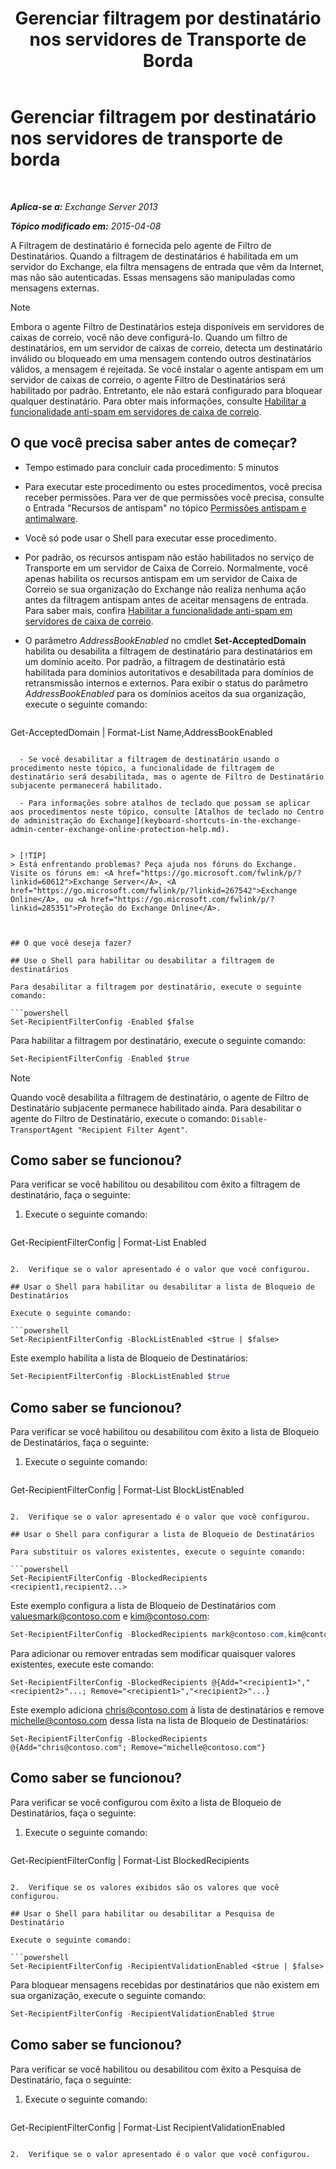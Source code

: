﻿---
title: 'Gerenciar filtragem por destinatário nos servidores de Transporte de Borda'
TOCTitle: Gerenciar filtragem por destinatário nos servidores de transporte de borda
ms:assetid: f2d0041f-2872-4669-95ec-443233f4956d
ms:mtpsurl: https://technet.microsoft.com/pt-br/library/Bb125187(v=EXCHG.150)
ms:contentKeyID: 50486986
ms.date: 05/22/2018
mtps_version: v=EXCHG.150
ms.translationtype: MT
---

# Gerenciar filtragem por destinatário nos servidores de transporte de borda

 

_**Aplica-se a:** Exchange Server 2013_

_**Tópico modificado em:** 2015-04-08_

A Filtragem de destinatário é fornecida pelo agente de Filtro de Destinatários. Quando a filtragem de destinatários é habilitada em um servidor do Exchange, ela filtra mensagens de entrada que vêm da Internet, mas não são autenticadas. Essas mensagens são manipuladas como mensagens externas.


> [!NOTE]  
> Embora o agente Filtro de Destinatários esteja disponíveis em servidores de caixas de correio, você não deve configurá-lo. Quando um filtro de destinatários, em um servidor de caixas de correio, detecta um destinatário inválido ou bloqueado em uma mensagem contendo outros destinatários válidos, a mensagem é rejeitada. Se você instalar o agente antispam em um servidor de caixas de correio, o agente Filtro de Destinatários será habilitado por padrão. Entretanto, ele não estará configurado para bloquear qualquer destinatário. Para obter mais informações, consulte <A href="enable-anti-spam-functionality-on-mailbox-servers-exchange-2013-help.md">Habilitar a funcionalidade anti-spam em servidores de caixa de correio</A>.



## O que você precisa saber antes de começar?

  - Tempo estimado para concluir cada procedimento: 5 minutos

  - Para executar este procedimento ou estes procedimentos, você precisa receber permissões. Para ver de que permissões você precisa, consulte o Entrada "Recursos de antispam" no tópico [Permissões antispam e antimalware](anti-spam-and-anti-malware-permissions-exchange-2013-help.md).

  - Você só pode usar o Shell para executar esse procedimento.

  - Por padrão, os recursos antispam não estão habilitados no serviço de Transporte em um servidor de Caixa de Correio. Normalmente, você apenas habilita os recursos antispam em um servidor de Caixa de Correio se sua organização do Exchange não realiza nenhuma ação antes da filtragem antispam antes de aceitar mensagens de entrada. Para saber mais, confira [Habilitar a funcionalidade anti-spam em servidores de caixa de correio](enable-anti-spam-functionality-on-mailbox-servers-exchange-2013-help.md).

  - O parâmetro *AddressBookEnabled* no cmdlet **Set-AcceptedDomain** habilita ou desabilita a filtragem de destinatário para destinatários em um domínio aceito. Por padrão, a filtragem de destinatário está habilitada para domínios autoritativos e desabilitada para domínios de retransmissão internos e externos. Para exibir o status do parâmetro *AddressBookEnabled* para os domínios aceitos da sua organização, execute o seguinte comando:
    
    ```powershell
Get-AcceptedDomain | Format-List Name,AddressBookEnabled
```

  - Se você desabilitar a filtragem de destinatário usando o procedimento neste tópico, a funcionalidade de filtragem de destinatário será desabilitada, mas o agente de Filtro de Destinatário subjacente permanecerá habilitado.

  - Para informações sobre atalhos de teclado que possam se aplicar aos procedimentos neste tópico, consulte [Atalhos de teclado no Centro de administração do Exchange](keyboard-shortcuts-in-the-exchange-admin-center-exchange-online-protection-help.md).


> [!TIP]
> Está enfrentando problemas? Peça ajuda nos fóruns do Exchange. Visite os fóruns em: <A href="https://go.microsoft.com/fwlink/p/?linkid=60612">Exchange Server</A>, <A href="https://go.microsoft.com/fwlink/p/?linkid=267542">Exchange Online</A>, ou <A href="https://go.microsoft.com/fwlink/p/?linkid=285351">Proteção do Exchange Online</A>.



## O que você deseja fazer?

## Use o Shell para habilitar ou desabilitar a filtragem de destinatários

Para desabilitar a filtragem por destinatário, execute o seguinte comando:

```powershell
Set-RecipientFilterConfig -Enabled $false
```

Para habilitar a filtragem por destinatário, execute o seguinte comando:

```powershell
Set-RecipientFilterConfig -Enabled $true
```


> [!NOTE]  
> Quando você desabilita a filtragem de destinatário, o agente de Filtro de Destinatário subjacente permanece habilitado ainda. Para desabilitar o agente do Filtro de Destinatário, execute o comando: <CODE>Disable-TransportAgent "Recipient Filter Agent"</CODE>.



## Como saber se funcionou?

Para verificar se você habilitou ou desabilitou com êxito a filtragem de destinatário, faça o seguinte:

1.  Execute o seguinte comando:
    
    ```powershell
Get-RecipientFilterConfig | Format-List Enabled
```

2.  Verifique se o valor apresentado é o valor que você configurou.

## Usar o Shell para habilitar ou desabilitar a lista de Bloqueio de Destinatários

Execute o seguinte comando:

```powershell
Set-RecipientFilterConfig -BlockListEnabled <$true | $false>
```

Este exemplo habilita a lista de Bloqueio de Destinatários:

```powershell
Set-RecipientFilterConfig -BlockListEnabled $true
```

## Como saber se funcionou?

Para verificar se você habilitou ou desabilitou com êxito a lista de Bloqueio de Destinatários, faça o seguinte:

1.  Execute o seguinte comando:
    
    ```powershell
Get-RecipientFilterConfig | Format-List BlockListEnabled
```

2.  Verifique se o valor apresentado é o valor que você configurou.

## Usar o Shell para configurar a lista de Bloqueio de Destinatários

Para substituir os valores existentes, execute o seguinte comando:

```powershell
Set-RecipientFilterConfig -BlockedRecipients <recipient1,recipient2...>
```

Este exemplo configura a lista de Bloqueio de Destinatários com valuesmark@contoso.com e kim@contoso.com:

```powershell
Set-RecipientFilterConfig -BlockedRecipients mark@contoso.com,kim@contoso.com
```

Para adicionar ou remover entradas sem modificar quaisquer valores existentes, execute este comando:

    Set-RecipientFilterConfig -BlockedRecipients @{Add="<recipient1>","<recipient2>"...; Remove="<recipient1>","<recipient2>"...}

Este exemplo adiciona chris@contoso.com à lista de destinatários e remove michelle@contoso.com dessa lista na lista de Bloqueio de Destinatários:

    Set-RecipientFilterConfig -BlockedRecipients @{Add="chris@contoso.com"; Remove="michelle@contoso.com"}

## Como saber se funcionou?

Para verificar se você configurou com êxito a lista de Bloqueio de Destinatários, faça o seguinte:

1.  Execute o seguinte comando:
    
    ```powershell
Get-RecipientFilterConfig | Format-List BlockedRecipients
```

2.  Verifique se os valores exibidos são os valores que você configurou.

## Usar o Shell para habilitar ou desabilitar a Pesquisa de Destinatário

Execute o seguinte comando:

```powershell
Set-RecipientFilterConfig -RecipientValidationEnabled <$true | $false>
```

Para bloquear mensagens recebidas por destinatários que não existem em sua organização, execute o seguinte comando:

```powershell
Set-RecipientFilterConfig -RecipientValidationEnabled $true
```

## Como saber se funcionou?

Para verificar se você habilitou ou desabilitou com êxito a Pesquisa de Destinatário, faça o seguinte:

1.  Execute o seguinte comando:
    
    ```powershell
Get-RecipientFilterConfig | Format-List RecipientValidationEnabled
```

2.  Verifique se o valor apresentado é o valor que você configurou.

